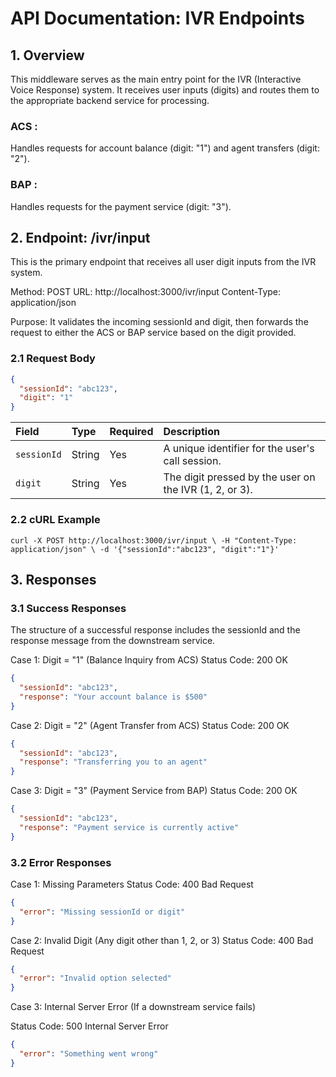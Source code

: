 # API Documentation: IVR Endpoints

## 1. Overview
This middleware serves as the main entry point for the IVR (Interactive Voice Response) system. It receives user inputs (digits) and routes them to the appropriate backend service for processing.

### ACS : 
Handles requests for account balance (digit: "1") and agent transfers (digit: "2").

### BAP : 
Handles requests for the payment service (digit: "3").

## 2. Endpoint: /ivr/input
This is the primary endpoint that receives all user digit inputs from the IVR system.

Method: POST
URL: http://localhost:3000/ivr/input
Content-Type: application/json

Purpose: It validates the incoming sessionId and digit, then forwards the request to either the ACS or BAP service based on the digit provided.

### 2.1 Request Body
```JSON
{
  "sessionId": "abc123",
  "digit": "1"
}
```

| Field       | Type   | Required | Description                                       |
| :---------- | :----- | :------- | :------------------------------------------------ |
| `sessionId` | String |  Yes    | A unique identifier for the user's call session.  |
| `digit`     | String |  Yes    | The digit pressed by the user on the IVR (1, 2, or 3). |

### 2.2 cURL Example
`
curl -X POST http://localhost:3000/ivr/input \
  -H "Content-Type: application/json" \
  -d '{"sessionId":"abc123", "digit":"1"}'
`

## 3. Responses

### 3.1 Success Responses
The structure of a successful response includes the sessionId and the response message from the downstream service.

Case 1: 
  Digit = "1" (Balance Inquiry from ACS)
  Status Code: 200 OK

```JSON
{
  "sessionId": "abc123",
  "response": "Your account balance is $500"
}
```
Case 2:
  Digit = "2" (Agent Transfer from ACS)
  Status Code: 200 OK

```JSON
{
  "sessionId": "abc123",
  "response": "Transferring you to an agent"
}
```

Case 3: Digit = "3" (Payment Service from BAP)
Status Code: 200 OK

```JSON
{
  "sessionId": "abc123",
  "response": "Payment service is currently active"
}
```

### 3.2 Error Responses

Case 1: Missing Parameters
Status Code: 400 Bad Request

```JSON
{
  "error": "Missing sessionId or digit"
}
```
Case 2: Invalid Digit (Any digit other than 1, 2, or 3)
Status Code: 400 Bad Request

```JSON
{
  "error": "Invalid option selected"
}
```

Case 3: Internal Server Error (If a downstream service fails)

Status Code: 500 Internal Server Error

```JSON
{
  "error": "Something went wrong"
}
```

